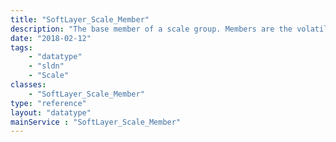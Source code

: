 ```yaml
---
title: "SoftLayer_Scale_Member"
description: "The base member of a scale group. Members are the volatile scaling units of a scale group. This cannot be used by itself, one of the more specific member types and services must be used. "
date: "2018-02-12"
tags:
    - "datatype"
    - "sldn"
    - "Scale"
classes:
    - "SoftLayer_Scale_Member"
type: "reference"
layout: "datatype"
mainService : "SoftLayer_Scale_Member"
---
```


